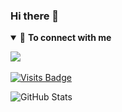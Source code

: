 ### Hi there 👋


<!--
**L1qx/L1qx** is a ✨ _special_ ✨ repository because its `README.md` (this file) appears on your GitHub profile.

Here are some ideas to get you started:

- 🔭 I’m currently working on ...
- 🌱 I’m currently learning ...
- 👯 I’m looking to collaborate on ...
- 🤔 I’m looking for help with ...
- 💬 Ask me about ...
- 📫 How to reach me: ...
- 😄 Pronouns: ...
- ⚡ Fun fact: ...
-->
<details open>
<summary>🤝 <b>To connect with me</b></summary>

<p align = "center">
 


[<img src="https://img.shields.io/badge/twitter-%231DA1F2.svg?&style=for-the-badge&logo=twitter&logoColor=white" />](https://twitter.com/liqxmeg)
[<img arc="https://img.shields.io/badge/Steam-000000?style=for-the-badge&logo=steam&logoColor=white" />](https://steamcommunity.com/profiles/76561198112800200/)

[![Visits Badge](https://badges.pufler.dev/visits/cyberdud3/cyberdud3?style=for-the-badge)](https://github.com/cyberdud3/cyberdud3)


![GitHub Stats](https://github-readme-stats.vercel.app/api?username=L1qx&theme=gruvbox)
